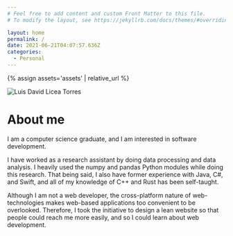 ```yaml
---
# Feel free to add content and custom Front Matter to this file.
# To modify the layout, see https://jekyllrb.com/docs/themes/#overriding-theme-defaults

layout: home
permalink: /
date: 2021-06-21T04:07:57.636Z
categories:
  - Personal
---
```

{% assign assets='assets' | relative_url %}
<link rel="stylesheet" href="{{ assets }}/index/css/profile-picture.css">
<img id="profile-picture" src="{{ assets }}/index/images/luis.jpg" alt="Luis David Licea Torres">

# About me
I am a computer science graduate, and I am interested in software development.

I have worked as a research assistant by doing data processing and data analysis. I heavily used the numpy and pandas Python modules while doing this research. That being said, I also have former experience with Java, C#, and Swift, and all of my knowledge of C++ and Rust has been self-taught.

Although I am not a web developer, the cross-platform nature of web-technologies makes web-based applications too convenient to be overlooked. Therefore, I took the initiative to design a lean website so that people could reach me more easily, and so I could learn about web development.